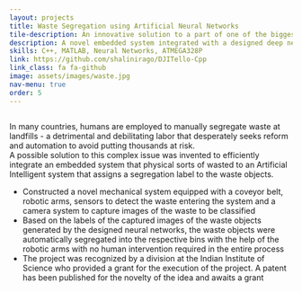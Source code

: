 ```yaml
---
layout: projects
title: Waste Segregation using Artificial Neural Networks
tile-description: An innovative solution to a part of one of the biggest crises in the world - Waste Management <br /> 
description: A novel embedded system integrated with a designed deep neural network to automate segregation of waste to avoid human intervention
skills: C++, MATLAB, Neural Networks, ATMEGA328P
link: https://github.com/shalinirago/DJITello-Cpp
link_class: fa fa-github
image: assets/images/waste.jpg 
nav-menu: true
order: 5
---
```


<!-- Main -->
<div id="main" class="alt">
<section id = "two" class="spotlights">
	<section>
	<div class="inner">
	<span class="image fit">
		<img src="" alt="" data-position="top center" />
		<figcaption></figcaption>
	</span>
	</div> 
		<div class="content">
			<div class="inner">
				<div class="box">
				<p>In many countries, humans are employed to manually segregate waste at landfills - a detrimental and debilitating labor that desperately seeks reform and automation to avoid putting thousands at risk. <br />
				A possible solution to this complex issue was invented to efficiently integrate an embedded system that physical sorts of wasted to an Artificial Intelligent system that assigns a segregation label to the waste objects.
				</p>
				<ul>
					<li>Constructed a novel mechanical system equipped with a coveyor belt, robotic arms, sensors to detect the waste entering the system and a camera system to capture images of the waste to be classified</li>
					<li>Based on the labels of the captured images of the waste objects generated by the designed neural networks, the waste objects were automatically segregated into the respective bins with the help of the robotic arms with no human intervention required in the entire process</li>
					<li>The project was recognized by a division at the Indian Institute of Science who provided a grant for the execution of the project. A patent has been published for the novelty of the idea and awaits a grant</li>
				</ul>	
			    </div>	
		</div>
	</div>
	</section>
</section> 

</div>
